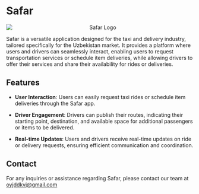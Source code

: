 # Safar

<p align="center">
  <img src="https://github.com/TheAbror/Safar/assets/60324587/7ff02e6f-a384-4506-9739-9b38527ae60c" alt="Safar Logo" style="display:block; margin:auto;">
</p>

Safar is a versatile application designed for the taxi and delivery industry, tailored specifically for the Uzbekistan market. It provides a platform where users and drivers can seamlessly interact, enabling users to request transportation services or schedule item deliveries, while allowing drivers to offer their services and share their availability for rides or deliveries.

## Features

- **User Interaction**: Users can easily request taxi rides or schedule item deliveries through the Safar app.
  
- **Driver Engagement**: Drivers can publish their routes, indicating their starting point, destination, and available space for additional passengers or items to be delivered.

- **Real-time Updates**: Users and drivers receive real-time updates on ride or delivery requests, ensuring efficient communication and coordination.

## Contact
For any inquiries or assistance regarding Safar, please contact our team at oyjddkvj@gmail.com
